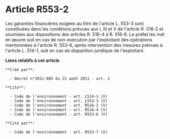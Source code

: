 # Article R553-2

Les garanties financières exigées au titre de l'article L. 553-3 sont constituées dans les conditions prévues aux I, III et V
de l'article R. 516-2 et soumises aux dispositions des articles R. 516-4 à R. 516-6. Le préfet les met en œuvre soit en cas
de non-exécution par l'exploitant des opérations mentionnées à l'article R. 553-6, après intervention des mesures prévues à
l'article L. 514-1, soit en cas de disparition juridique de l'exploitant.

**Liens relatifs à cet article**

	**Créé par**:

	  - Décret n°2011-985 du 23 août 2011 - art. 2

	**Cite**:

	  - Code de l'environnement - art. L514-1 (V)
	  - Code de l'environnement - art. L553-3 (V)
	  - Code de l'environnement - art. R516-2 (V)
	  - Code de l'environnement - art. R516-4 (V)
	  - Code de l'environnement - art. R553-6 (V)

	**Cité par**:

	  - Code de l'environnement - art. R553-7 (V)
